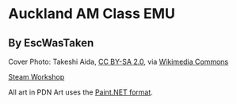# Auckland AM Class EMU
## By EscWasTaken

Cover Photo:
Takeshi Aida, [CC BY-SA 2.0](https://creativecommons.org/licenses/by-sa/2.0), via [Wikimedia Commons](https://commons.wikimedia.org/wiki/File:Auckland_AT_Metro_AM_Class,_Parnell,_Auckland_(20240202a).jpg)

[Steam Workshop](https://steamcommunity.com/sharedfiles/filedetails/?id=3234936907)

All art in PDN Art uses the [Paint.NET format](https://getpaint.net/).
